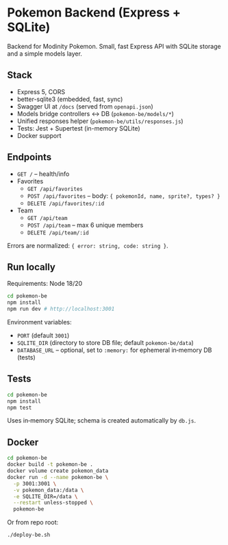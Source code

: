 # Pokemon Backend (Express + SQLite)

Backend for Modinity Pokemon. Small, fast Express API with SQLite storage and a simple models layer.

## Stack

- Express 5, CORS
- better-sqlite3 (embedded, fast, sync)
- Swagger UI at `/docs` (served from `openapi.json`)
- Models bridge controllers ↔ DB (`pokemon-be/models/*`)
- Unified responses helper (`pokemon-be/utils/responses.js`)
- Tests: Jest + Supertest (in-memory SQLite)
- Docker support

## Endpoints

- `GET /` – health/info
- Favorites
  - `GET /api/favorites`
  - `POST /api/favorites` – body: `{ pokemonId, name, sprite?, types? }`
  - `DELETE /api/favorites/:id`
- Team
  - `GET /api/team`
  - `POST /api/team` – max 6 unique members
  - `DELETE /api/team/:id`

Errors are normalized: `{ error: string, code: string }`.

## Run locally

Requirements: Node 18/20

```bash
cd pokemon-be
npm install
npm run dev # http://localhost:3001
```

Environment variables:

- `PORT` (default `3001`)
- `SQLITE_DIR` (directory to store DB file; default `pokemon-be/data`)
- `DATABASE_URL` – optional, set to `:memory:` for ephemeral in‑memory DB (tests)

## Tests

```bash
cd pokemon-be
npm install
npm test
```

Uses in‑memory SQLite; schema is created automatically by `db.js`.

## Docker

```bash
cd pokemon-be
docker build -t pokemon-be .
docker volume create pokemon_data
docker run -d --name pokemon-be \
  -p 3001:3001 \
  -v pokemon_data:/data \
  -e SQLITE_DIR=/data \
  --restart unless-stopped \
  pokemon-be
```

Or from repo root:

```bash
./deploy-be.sh
```